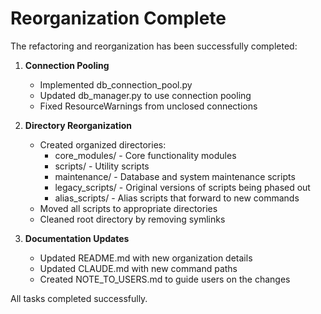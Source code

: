 # Reorganization Complete

The refactoring and reorganization has been successfully completed:

1. **Connection Pooling**
   - Implemented db_connection_pool.py
   - Updated db_manager.py to use connection pooling
   - Fixed ResourceWarnings from unclosed connections

2. **Directory Reorganization**
   - Created organized directories:
     - core_modules/ - Core functionality modules
     - scripts/ - Utility scripts
     - maintenance/ - Database and system maintenance scripts
     - legacy_scripts/ - Original versions of scripts being phased out
     - alias_scripts/ - Alias scripts that forward to new commands
   - Moved all scripts to appropriate directories
   - Cleaned root directory by removing symlinks

3. **Documentation Updates**
   - Updated README.md with new organization details
   - Updated CLAUDE.md with new command paths
   - Created NOTE_TO_USERS.md to guide users on the changes

All tasks completed successfully.
